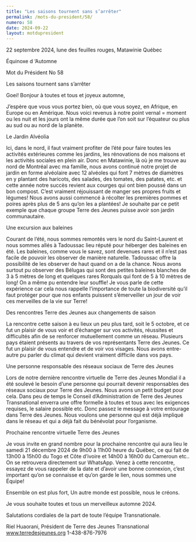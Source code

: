 ```yaml
---
title: "Les saisons tournent sans s’arrêter"
permalink: /mots-du-president/58/
numero: 58
date: 2024-09-22
layout: motdupresident
---
```

22 septembre 2024, lune des feuilles rouges, Matawinie Québec

Équinoxe d ‘Automne

Mot du Président No 58



Les saisons tournent sans s’arrêter



Goei! Bonjour à toutes et tous et joyeux automne,

J’espère que vous vous portez bien, où que vous soyez, en Afrique, en Europe ou en Amérique. Nous voici revenus à notre point vernal = moment ou les nuit et les jours ont la même durée que l’on soit sur l’équateur ou plus au sud ou au nord de la planète.

Le Jardin Alvéolia

Ici, dans le nord, il faut vraiment profiter de l’été pour faire toutes les activités extérieures comme les jardins, les rénovations de nos maisons et les activités sociales en plein air. Donc en Matawinie, là où je me trouve au nord de Montréal avec ma famille, nous avons continué notre projet de jardin en forme alvéolaire avec 12 alvéoles qui font 7 mètres de diamètres en y plantant des haricots, des salades, des tomates, des patates, etc. et cette année notre succès revient aux courges qui ont bien poussé dans un bon compost. C’est vraiment réjouissant de manger ses propres fruits et légumes! Nous avons aussi commencé à récolter les premières pommes et poires après plus de 5 ans qu’on les a plantées! Je souhaite par ce petit exemple que chaque groupe Terre des Jeunes puisse avoir son jardin communautaire.

Une excursion aux baleines

Courant de l’été, nous sommes remontés vers le nord du Saint-Laurent et nous sommes allés à Tadoussac lieu réputé pour héberger des baleines en été. Les baleines, comme vous le savez, sont devenues rares et il n’est pas facile de pouvoir les observer de manière naturelle. Tadoussac offre la possibilité de les observer de haut quand on a de la chance. Nous avons surtout pu observer des Bélugas qui sont des petites baleines blanches de 3 à 5 mètres de long et quelques rares Rorquals qui font de 5 à 10 mètres de long! On a même pu entendre leur souffle! Je vous parle de cette expérience car cela nous rappelle l’importance de toute la biodiversité qu’il faut protéger pour que nos enfants puissent s’émerveiller un jour de voir ces merveilles de la vie sur Terre!



Des rencontres Terre des Jeunes aux changements de saison

La rencontre cette saison à eu lieux un peu plus tard, soit le 5 octobre, et ce fut un plaisir de vous voir et d’échanger sur vos activités, réussites et difficultés afin de se renforcer mutuellement comme un réseau. Plusieurs pays étaient présents au travers de vos représentants Terre des Jeunes. Ce fut un plaisir de vous entendre et de voir vos visages. Nous avons entre-autre pu parler du climat qui devient vraiment difficile dans vos pays.



Une personne responsable des réseaux sociaux de Terre des Jeunes

Lors de notre dernière rencontre virtuelle de Terre des Jeunes Mondial il a été soulevé le besoin d’une personne qui pourrait devenir responsables des réseaux sociaux pour Terre des Jeunes. Nous avons un petit budget pour cela. Dans peu de temps le Conseil d’Administration de Terre des Jeunes Transnational enverra une offre formelle à toutes et tous avec les exigences requises, le salaire possible etc. Donc passez le message à votre entourage dans Terre des Jeunes. Nous voulons une personne qui est déjà impliqué dans le réseau et qui a déjà fait du bénévolat pour l’organisme.



Prochaine rencontre virtuelle Terre des Jeunes

Je vous invite en grand nombre pour la prochaine rencontre qui aura lieu le samedi 21 décembre 2024 de 9h00 à 11h00 heure du Québec, ce qui fait de 13h00 à 15h00 du Togo et Côte d’ivoire et 14h00 à 16h00 du Cameroun etc.. On se retrouvera directement sur WhatsApp. Venez à cette rencontre, essayez de vous rappeler de la date et d’avoir une bonne connexion, c’est important qu’on se connaisse et qu’on garde le lien, nous sommes une Équipe!



Ensemble on est plus fort, Un autre monde est possible, nous le créons.

Je vous souhaite toutes et tous un merveilleux automne 2024.

Salutations cordiales de la part de toute l’équipe Transnationale.

Riel Huaorani, Président de Terre des Jeunes Transnational www.terredesjeunes.org 1-438-876-7976
